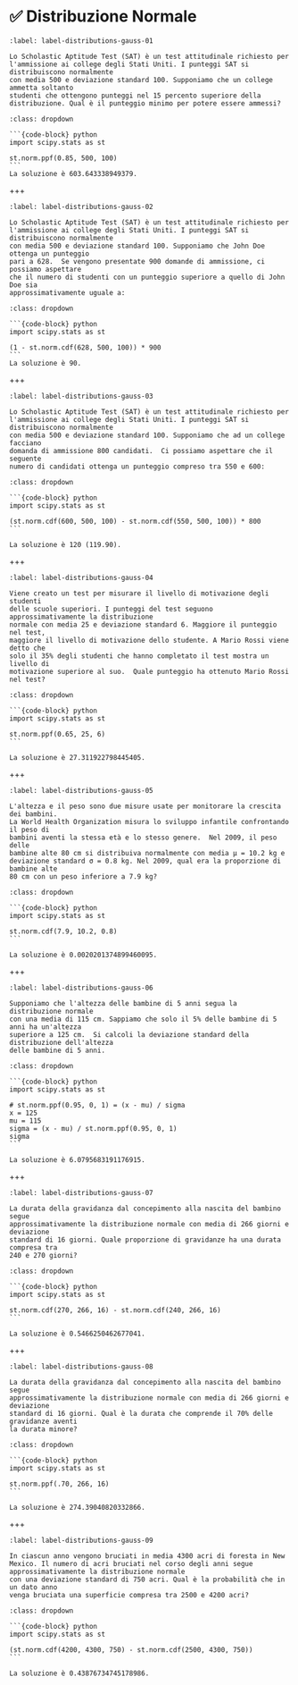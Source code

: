 # ✅ Distribuzione Normale

```{exercise}
:label: label-distributions-gauss-01

Lo Scholastic Aptitude Test (SAT) è un test attitudinale richiesto per
l'ammissione ai college degli Stati Uniti. I punteggi SAT si distribuiscono normalmente
con media 500 e deviazione standard 100. Supponiamo che un college ammetta soltanto
studenti che ottengono punteggi nel 15 percento superiore della
distribuzione. Qual è il punteggio minimo per potere essere ammessi?
```

````{solution} label-distributions-gauss-01
:class: dropdown

```{code-block} python
import scipy.stats as st

st.norm.ppf(0.85, 500, 100)
```
La soluzione è 603.643338949379.
````

+++

```{exercise}
:label: label-distributions-gauss-02

Lo Scholastic Aptitude Test (SAT) è un test attitudinale richiesto per
l'ammissione ai college degli Stati Uniti. I punteggi SAT si distribuiscono normalmente
con media 500 e deviazione standard 100. Supponiamo che John Doe ottenga un punteggio
pari a 628.  Se vengono presentate 900 domande di ammissione, ci possiamo aspettare
che il numero di studenti con un punteggio superiore a quello di John Doe sia
approssimativamente uguale a:
```

````{solution} label-distributions-gauss-02
:class: dropdown

```{code-block} python
import scipy.stats as st

(1 - st.norm.cdf(628, 500, 100)) * 900
```
La soluzione è 90.
````

+++

```{exercise}
:label: label-distributions-gauss-03

Lo Scholastic Aptitude Test (SAT) è un test attitudinale richiesto per
l'ammissione ai college degli Stati Uniti. I punteggi SAT si distribuiscono normalmente
con media 500 e deviazione standard 100. Supponiamo che ad un college facciano
domanda di ammissione 800 candidati.  Ci possiamo aspettare che il seguente
numero di candidati ottenga un punteggio compreso tra 550 e 600:
```

````{solution} label-distributions-gauss-03
:class: dropdown

```{code-block} python
import scipy.stats as st

(st.norm.cdf(600, 500, 100) - st.norm.cdf(550, 500, 100)) * 800
```

La soluzione è 120 (119.90).
````

+++

```{exercise}
:label: label-distributions-gauss-04

Viene creato un test per misurare il livello di motivazione degli studenti
delle scuole superiori. I punteggi del test seguono approssimativamente la distribuzione
normale con media 25 e deviazione standard 6. Maggiore il punteggio nel test,
maggiore il livello di motivazione dello studente. A Mario Rossi viene detto che
solo il 35% degli studenti che hanno completato il test mostra un livello di
motivazione superiore al suo.  Quale punteggio ha ottenuto Mario Rossi nel test?
```

````{solution} label-distributions-gauss-04
:class: dropdown

```{code-block} python
import scipy.stats as st

st.norm.ppf(0.65, 25, 6)
```

La soluzione è 27.311922798445405.
````

+++

```{exercise}
:label: label-distributions-gauss-05

L'altezza e il peso sono due misure usate per monitorare la crescita dei bambini.
La World Health Organization misura lo sviluppo infantile confrontando il peso di
bambini aventi la stessa età e lo stesso genere.  Nel 2009, il peso delle
bambine alte 80 cm si distribuiva normalmente con media μ = 10.2 kg e
deviazione standard σ = 0.8 kg. Nel 2009, qual era la proporzione di bambine alte
80 cm con un peso inferiore a 7.9 kg?
```

````{solution} label-distributions-gauss-05
:class: dropdown

```{code-block} python
import scipy.stats as st

st.norm.cdf(7.9, 10.2, 0.8)
```

La soluzione è 0.0020201374899460095.
````

+++

```{exercise}
:label: label-distributions-gauss-06

Supponiamo che l'altezza delle bambine di 5 anni segua la distribuzione normale
con una media di 115 cm. Sappiamo che solo il 5% delle bambine di 5 anni ha un'altezza
superiore a 125 cm.  Si calcoli la deviazione standard della distribuzione dell'altezza
delle bambine di 5 anni.
```

````{solution} label-distributions-gauss-06
:class: dropdown

```{code-block} python
import scipy.stats as st

# st.norm.ppf(0.95, 0, 1) = (x - mu) / sigma
x = 125
mu = 115
sigma = (x - mu) / st.norm.ppf(0.95, 0, 1)
sigma
```

La soluzione è 6.0795683191176915.
````

+++

```{exercise}
:label: label-distributions-gauss-07

La durata della gravidanza dal concepimento alla nascita del bambino segue
approssimativamente la distribuzione normale con media di 266 giorni e deviazione
standard di 16 giorni. Quale proporzione di gravidanze ha una durata compresa tra
240 e 270 giorni?
```

````{solution} label-distributions-gauss-07
:class: dropdown

```{code-block} python
import scipy.stats as st

st.norm.cdf(270, 266, 16) - st.norm.cdf(240, 266, 16)
```

La soluzione è 0.5466250462677041.
````

+++

```{exercise}
:label: label-distributions-gauss-08

La durata della gravidanza dal concepimento alla nascita del bambino segue
approssimativamente la distribuzione normale con media di 266 giorni e deviazione
standard di 16 giorni. Qual è la durata che comprende il 70% delle gravidanze aventi
la durata minore?
```

````{solution} label-distributions-gauss-08
:class: dropdown

```{code-block} python
import scipy.stats as st

st.norm.ppf(.70, 266, 16)
```

La soluzione è 274.39040820332866.
````

+++

```{exercise}
:label: label-distributions-gauss-09

In ciascun anno vengono bruciati in media 4300 acri di foresta in New Mexico. Il numero di acri bruciati nel corso degli anni segue approssimativamente la distribuzione normale
con una deviazione standard di 750 acri. Qual è la probabilità che in un dato anno
venga bruciata una superficie compresa tra 2500 e 4200 acri?
```

````{solution} label-distributions-gauss-09
:class: dropdown

```{code-block} python
import scipy.stats as st

(st.norm.cdf(4200, 4300, 750) - st.norm.cdf(2500, 4300, 750))
```

La soluzione è 0.43876734745178986.
````
